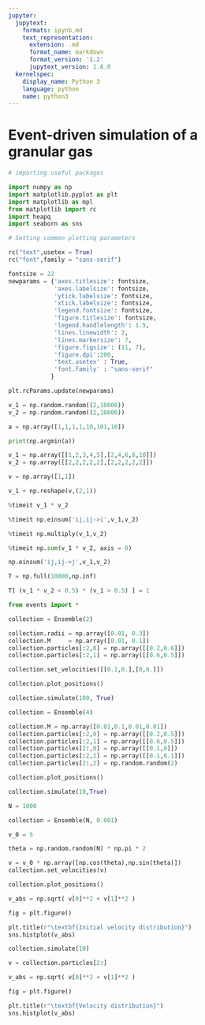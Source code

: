 ```yaml
---
jupyter:
  jupytext:
    formats: ipynb,md
    text_representation:
      extension: .md
      format_name: markdown
      format_version: '1.2'
      jupytext_version: 1.6.0
  kernelspec:
    display_name: Python 3
    language: python
    name: python3
---
```


# Event-driven simulation of a granular gas

```python
# importing useful packages

import numpy as np 
import matplotlib.pyplot as plt 
import matplotlib as mpl
from matplotlib import rc
import heapq 
import seaborn as sns

# Setting common plotting parameters

rc("text",usetex = True)
rc("font",family = "sans-serif")

fontsize = 22
newparams = {'axes.titlesize': fontsize,
             'axes.labelsize': fontsize,
             'ytick.labelsize': fontsize,
             'xtick.labelsize': fontsize, 
             'legend.fontsize': fontsize,
             'figure.titlesize': fontsize,
             'legend.handlelength': 1.5, 
             'lines.linewidth': 2,
             'lines.markersize': 7,
             'figure.figsize': (11, 7), 
             'figure.dpi':200,
             'text.usetex' : True,
             'font.family' : "sans-serif"
            }

plt.rcParams.update(newparams)
```

```python
v_1 = np.random.random((2,10000))
v_2 = np.random.random((2,10000))
```

```python
a = np.array([1,1,1,1,10,101,10])

print(np.argmin(a))
```

```python
v_1 = np.array([[1,2,3,4,5],[2,4,6,8,10]])
v_2 = np.array([[2,2,2,2,2],[2,2,2,2,2]])
```

```python
v = np.array([1,1])
```

```python
v_1 + np.reshape(v,(2,1))
```

```python
%timeit v_1 * v_2
```

```python
%timeit np.einsum('ij,ij->i',v_1,v_2)
```

```python
%timeit np.multiply(v_1,v_2)
```

```python
%timeit np.sum(v_1 * v_2, axis = 0)
```

```python
np.einsum('ij,ij->j',v_1,v_2)
```

```python
T = np.full(10000,np.inf)
```

```python
T[ (v_1 * v_2 < 0.5) * (v_1 > 0.5) ] = 1
```

```python
from events import *
```

```python
collection = Ensemble(2)
```

```python
collection.radii = np.array([0.01, 0.3])
collection.M     = np.array([0.01, 0.1])
collection.particles[:2,0] = np.array([[0.2,0.6]])
collection.particles[:2,1] = np.array([[0.6,0.5]])
```

```python
collection.set_velocities([[0.1,0.],[0,0.]])
```

```python
collection.plot_positions()
```

```python
collection.simulate(100, True)
```

```python
collection = Ensemble(4)

collection.M = np.array([0.01,0.1,0.01,0.01])
collection.particles[:2,0] = np.array([[0.2,0.5]])
collection.particles[:2,1] = np.array([[0.6,0.5]])
collection.particles[2:,0] = np.array([[0.1,0]])
collection.particles[:2,2] = np.array([[0.1,0.1]])
collection.particles[2:,2] = np.random.random(2)
```

```python
collection.plot_positions()
```

```python
collection.simulate(10,True)
```

```python
N = 1000
```

```python
collection = Ensemble(N, 0.001)
```

```python
v_0 = 5

theta = np.random.random(N) * np.pi * 2

v = v_0 * np.array([np.cos(theta),np.sin(theta)])
collection.set_velocities(v)
```

```python
collection.plot_positions()
```

```python
v_abs = np.sqrt( v[0]**2 + v[1]**2 )

fig = plt.figure()

plt.title(r"\textbf{Initial velocity distribution}")
sns.histplot(v_abs)
```

```python
collection.simulate(10)
```

```python
v = collection.particles[2:]

v_abs = np.sqrt( v[0]**2 + v[1]**2 )

fig = plt.figure()

plt.title(r"\textbf{Velocity distribution}")
sns.histplot(v_abs)
```
